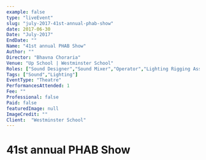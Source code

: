 ```yaml
---
example: false
type: "liveEvent"
slug: "july-2017-41st-annual-phab-show"
date: 2017-06-30
Date: "July-2017"
EndDate: ""
Name: "41st annual PHAB Show"
Author: ""
Director: "Bhavna Choraria"
Venue: "Up School | Westminster School"
Roles: ["Sound Designer","Sound Mixer","Operator","Lighting Rigging Assistant"]
Tags: ["Sound","Lighting"]
EventType: "Theatre"
PerformancesAttended: 1
Fee: ""
Professional: false
Paid: false
featuredImage: null
ImageCredit: ""
Client:  "Westminster School"
---
```


# 41st annual PHAB Show